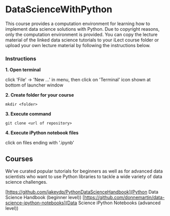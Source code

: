 # DataScienceWithPython

This course provides a computation environment for learning how to implement data science solutions with Python. Due to copyright reasons, only the computation environment is provided. You can copy the lecture material of the linked data science tutorials to your iLect course folder or upload your own lecture material by following the instructions below.

### Instructions

**1. Open terminal**

click 'File' -> 'New ...' in menu, then click on 'Terminal' icon shown at bottom of launcher window

**2. Create folder for your course**

`mkdir <folder>`

**3. Execute command**

`git clone <url of repository>`

**4. Execute iPython notebook files**

click on files ending with '.ipynb'

## Courses
We’ve curated popular tutorials for beginners as well as for advanced data scientists who want to use Python libraries to tackle a wide variety of data science challenges.

[https://github.com/jakevdp/PythonDataScienceHandbook](Python Data Science Handbook (beginner level))
[https://github.com/donnemartin/data-science-ipython-notebooks](Data Science iPython Notebooks (advanced level))


